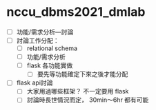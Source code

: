 # nccu_dbms2021_dmlab
- [ ]  功能/需求分析—討論
- [ ]  討論工作分配：
    - [ ]  relational schema
    - [ ]  功能/需求分析
    - [ ]  flask 各功能實做
        - [ ]  要先等功能確定下來之後才能分配
- [ ]  flask api討論
    - [ ]  大家用過哪些框架？ 不一定要用 flask
    - [ ]  討論時長世情況而定， 30min～6hr 都有可能

